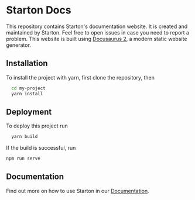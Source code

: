 # Starton Docs

This repository contains Starton's documentation website. It is created and maintained by Starton.
Feel free to open issues in case you need to report a problem.
This website is built using [Docusaurus 2](https://docusaurus.io/), a modern static website generator.

## Installation

To install the project with yarn, first clone the repository, then

```bash
  cd my-project
  yarn install
```

## Deployment

To deploy this project run

```bash
  yarn build
```

If the build is successful, run

```bash 
npm run serve
```

## Documentation

Find out more on how to use Starton in our [Documentation](https://docs.starton.io).

